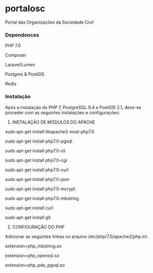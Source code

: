 # portalosc
Portal das Organizações da Sociedade Civil

### Dependences
PHP 7.0 

Composer

Laravel/Lumen

Postgres & PostGIS

Redis

### Instalação
Após a instalação do PHP 7, PostgreSQL 9.4 e PostGIS 2.1, deve-se proceder com as seguintes instalações e configurações:


1. INSTALAÇÃO DE MÓDULOS DO APACHE

sudo apt-get install libapache2-mod-php7.0

sudo apt-get install php7.0-pgsql

sudo apt-get install php7.0-cli

sudo apt-get install php7.0-cgi

sudo apt-get install php7.0-curl

sudo apt-get install php7.0-json

sudo apt-get install php7.0-mcrypt

sudo apt-get install php7.0-mbstring

sudo apt-get install curl

sudo apt-get install git


2. CONFIGURAÇÃO DO PHP

Adicionar as seguintes linhas no arquivo /etc/php/7.0/apache2/php.ini:

extension=php_mbstring.so

extension=php_openssl.so

extension=php_pdo_pgsql.so
